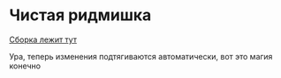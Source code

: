 # Чистая ридмишка

[Сборка лежит тут](https://omaul.github.io/react-native-eduflow)

Ура, теперь изменения подтягиваются автоматически, вот это магия конечно

